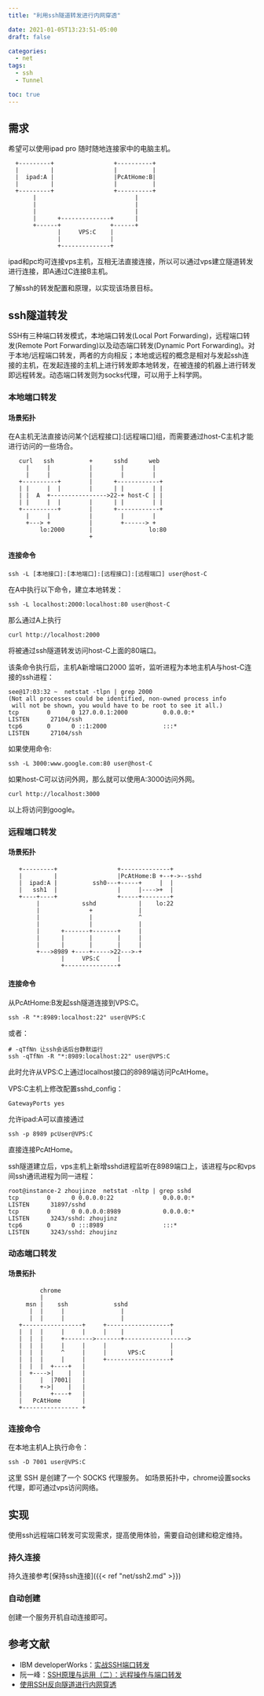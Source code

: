 ```yaml
---
title: "利用ssh隧道转发进行内网穿透"

date: 2021-01-05T13:23:51-05:00
draft: false

categories:
  - net
tags:
  - ssh
  - Tunnel

toc: true
---
```


## 需求

希望可以使用ipad pro 随时随地连接家中的电脑主机。
<!--more-->

```
  +---------+                 +----------+
  |         |                 |          |
  |  ipad:A |                 |PcAtHome:B|
  |         |                 |          |
  +---------+                 +----------+
       |                            |
       |                            |
       |                            |
       |      +--------------+      |
       +------+              +------+
              |     VPS:C    |
              |              |
              +--------------+
```
ipad和pc均可连接vps主机，互相无法直接连接，所以可以通过vps建立隧道转发进行连接，即A通过C连接B主机。

了解ssh的转发配置和原理，以实现该场景目标。

## ssh隧道转发

SSH有三种端口转发模式，本地端口转发(Local Port Forwarding)，远程端口转发(Remote Port Forwarding)以及动态端口转发(Dynamic Port Forwarding)。对于本地/远程端口转发，两者的方向相反；本地或远程的概念是相对与发起ssh连接的主机，在发起连接的主机上进行转发即本地转发，在被连接的机器上进行转发即远程转发。动态端口转发则为socks代理，可以用于上科学网。

### 本地端口转发

#### 场景拓扑

在A主机无法直接访问某个[远程接口]:[远程端口]组，而需要通过host-C主机才能进行访问的一些场合。

```
   curl   ssh          +      sshd      web
     |     |           |        |        |
     |     |           |        |        |
   +----------+        |      +------------+
   | |     |  |        |      | |        | |
   | |  A  +---------------->22-+ host-C | |
   | |     |  |        |      | |        | |
   +----------+        |      +------------+
     |     |           |        |        |
     +---> +           |        +------> +
         lo:2000       |                lo:80
                       +
```

#### 连接命令

```
ssh -L [本地接口]:[本地端口]:[远程接口]:[远程端口] user@host-C
```
在A中执行以下命令，建立本地转发：
```
ssh -L localhost:2000:localhost:80 user@host-C
```
那么通过A上执行
```
curl http://localhost:2000
```
将被通过ssh隧道转发访问host-C上面的80端口。

该条命令执行后，主机A新增端口2000 监听，监听进程为本地主机A与host-C连接的ssh进程：
```
see@17:03:32 ~  netstat -tlpn | grep 2000
(Not all processes could be identified, non-owned process info
 will not be shown, you would have to be root to see it all.)
tcp        0      0 127.0.0.1:2000          0.0.0.0:*               LISTEN      27104/ssh           
tcp6       0      0 ::1:2000                :::*                    LISTEN      27104/ssh 
```
如果使用命令:
```
ssh -L 3000:www.google.com:80 user@host-C
```
如果host-C可以访问外网，那么就可以使用A:3000访问外网。
```
curl http://localhost:3000
```
以上将访问到google。

### 远程端口转发

#### 场景拓扑

```
   +---------+                 +--------------+
   |         |                 |PcAtHome:B +--+->--sshd
   |  ipad:A |          ssh0---+-----+     |  |
   |   ssh1  |                 |     |---->+  |
   +----+----+                 +-----+--------+
        |            sshd            |    lo:22
        |              +             |
        |              |             ^
        |              |             |
        |      +-------+-------+     |
        |      |       |       |     |
        |      |       |       |     |
        +--->8989 +----+----->22--->-+
               |     VPS:C     |
               +---------------+
```

#### 连接命令

从PcAtHome:B发起ssh隧道连接到VPS:C。

```
ssh -R "*:8989:localhost:22" user@VPS:C
```

或者：

```
# -qTfNn 让ssh会话后台静默运行
ssh -qTfNn -R "*:8989:localhost:22" user@VPS:C
```

此时允许从VPS:C上通过localhost接口的8989端访问PcAtHome。

VPS:C主机上修改配置sshd_config：

```
GatewayPorts yes
```

允许ipad:A可以直接通过

```
ssh -p 8989 pcUser@VPS:C
```

直接连接PcAtHome。

ssh隧道建立后，vps主机上新增sshd进程监听在8989端口上，该进程与pc和vps间ssh通讯进程为同一进程：
```
root@instance-2 zhoujinze  netstat -nltp | grep sshd
tcp        0      0 0.0.0.0:22              0.0.0.0:*               LISTEN      31897/sshd          
tcp        0      0 0.0.0.0:8989            0.0.0.0:*               LISTEN      3243/sshd: zhoujinz 
tcp6       0      0 :::8989                 :::*                    LISTEN      3243/sshd: zhoujinz
```

### 动态端口转发

#### 场景拓扑

```
         chrome
         |
     msn |    ssh             sshd
      |  |     |                |
      |  |     |                |
   +-----------------+     +------------------+
   |  |  |     |     |     |    |             |
   |  |  |     +-------->-------+------------------>
   |  |  |     |     |     |                  |
   |  |  |     ^     |     |      VPS:C       |
   |  |  |     |     |     +------------------+
   |  |  |  +----+   |
   |  +---->|    |   |
   |     |  |7001|   |
   |     +->|    |   |
   |        +----+   |
   |   PcAtHome      |
   +---------------- +
```

### 连接命令

在本地主机A上执行命令：
```
ssh -D 7001 user@VPS:C
```
这里 SSH 是创建了一个 SOCKS 代理服务。
如场景拓扑中，chrome设置socks代理，即可通过vps访问网络。

## 实现

使用ssh远程端口转发可实现需求，提高使用体验，需要自动创建和稳定维持。

### 持久连接

持久连接参考[保持ssh连接]({{< ref "net/ssh2.md" >}})

### 自动创建

创建一个服务开机自动连接即可。


## 参考文献

- IBM developerWorks：[实战SSH端口转发](https://www.ibm.com/developerworks/cn/linux/l-cn-sshforward/)
- 阮一峰：[SSH原理与运用（二）：远程操作与端口转发](http://www.ruanyifeng.com/blog/2011/12/ssh_port_forwarding.html)
- [使用SSH反向隧道进行内网穿透](http://arondight.me/2016/02/17/%E4%BD%BF%E7%94%A8SSH%E5%8F%8D%E5%90%91%E9%9A%A7%E9%81%93%E8%BF%9B%E8%A1%8C%E5%86%85%E7%BD%91%E7%A9%BF%E9%80%8F/)
